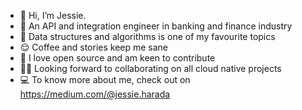- 👋 Hi, I’m Jessie.
- 🌱 An API and integration engineer in banking and finance industry
- 🍵 Data structures and algorithms is one of my favourite topics
- 😌 Coffee and stories keep me sane
- 🐳 I love open source and am keen to contribute
- 🧚🏻 Looking forward to collaborating on all cloud native projects
- 💻 To know more about me, check out on https://medium.com/@jessie.harada

<!---
jessieharada6/jessieharada6 is a ✨ special ✨ repository because its `README.md` (this file) appears on your GitHub profile.
You can click the Preview link to take a look at your changes.
--->
